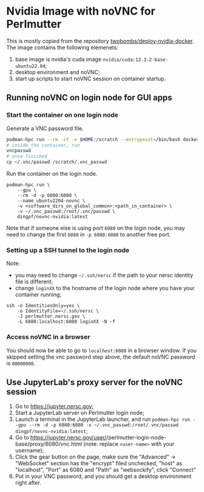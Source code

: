 # Nvidia Image with noVNC for Perlmutter

This is mostly copied from the repository [twobombs/deploy-nvidia-docker](https://github.com/twobombs/deploy-nvidia-docker). The image contains the following elemenets:
1. base image is nvidia's cuda image `nvidia/cuda:12.3.2-base-ubuntu22.04`;
2. desktop environment and noVNC;
3. start up scripts to start noVNC session on container startup.

## Running noVNC on login node for GUI apps

### Start the container on one login node

Generate a VNC password file. 

```bash
podman-hpc run --rm -it -v $HOME:/scratch --entrypoint=/bin/bash docker.io/dingpf/novnc-nvidia:latest
# inside the container, run 
vncpasswd
# once finished
cp ~/.vnc/passwd /scratch/.vnc_passwd
```

Run the container on the login node.

```bash=
podman-hpc run \
	--gpu \
	--rm -d -p 6080:6080 \
	--name ubuntu2204-novnc \
	-v <software_dirs_on_global_common>:<path_in_container> \
    -v ~/.vnc_passwd:/root/.vnc/passwd \
	dingpf/novnc-nvidia:latest
```

Note that if someone else is using port `6080` on the login node, you may need to change the first `6080` in `-p 6080:6080` to another free port.


### Setting up a SSH tunnel to the login node

Note: 
- you may need to change `~/.ssh/nersc` if the path to your nersc identity file is different;
- change `loginXX` to the hostname of the login node where you have your container running;

```bash=
ssh -o IdentitiesOnly=yes \
    -o IdentityFile=~/.ssh/nersc \
    -J perlmutter.nersc.gov \
    -L 6080:localhost:6080 loginXX -N -f
```

### Access noVNC in a browser

You should now be able to go to `localhost:6080` in a browser window. If you skipped setting the vnc password step above, the default noVNC password is `00000000`.


## Use JupyterLab's proxy server for the noVNC session

1. Go to https://jupyter.nersc.gov;
2. Start a JupyterLab server on Perlmutter login node;
3. Launch a terminal in the JupyterLab launcher, and run `podman-hpc run --gpu --rm -d -p 6080:6080 -v ~/.vnc_passwd:/root/.vnc/passwd dingpf/novnc-nvidia:latest`;
4. Go to https://jupyter.nersc.gov/user/<user-name>/perlmutter-login-node-base/proxy/6080/vnc.html (note: replace `<user-name>` with your username);
5. Click the gear button on the page, make sure the "Advanced" -> "WebSocket" section has the "encrypt" filed unchecked, "host" as "localhost", "Port" as 6080 and "Path" as "websockify", click "Connect"
6. Put in your VNC password, and you should get a desktop environment right after.




